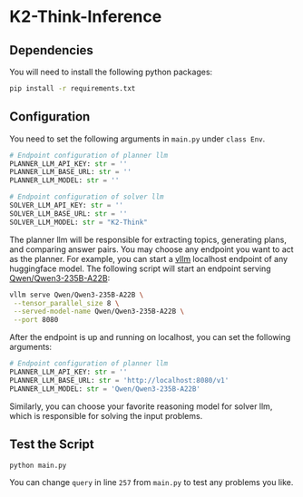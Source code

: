 # K2-Think-Inference

## Dependencies

You will need to install the following python packages:
```bash
pip install -r requirements.txt
```

## Configuration
You need to set the following arguments in `main.py` under `class Env`.
```python
# Endpoint configuration of planner llm
PLANNER_LLM_API_KEY: str = ''
PLANNER_LLM_BASE_URL: str = ''
PLANNER_LLM_MODEL: str = ''

# Endpoint configuration of solver llm
SOLVER_LLM_API_KEY: str = ''
SOLVER_LLM_BASE_URL: str = ''
SOLVER_LLM_MODEL: str = "K2-Think"
```
The planner llm will be responsible for extracting topics, generating plans, and comparing answer pairs. You may choose any endpoint you want to act as the planner. For example, you can start a [vllm](https://docs.vllm.ai/en/stable/) localhost endpoint of any huggingface model. The following script will start an endpoint serving [Qwen/Qwen3-235B-A22B](https://huggingface.co/Qwen/Qwen3-235B-A22B):
```bash
vllm serve Qwen/Qwen3-235B-A22B \
 --tensor_parallel_size 8 \
 --served-model-name Qwen/Qwen3-235B-A22B \
 --port 8080
```
After the endpoint is up and running on localhost, you can set the following arguments:
```python
# Endpoint configuration of planner llm
PLANNER_LLM_API_KEY: str = ''
PLANNER_LLM_BASE_URL: str = 'http://localhost:8080/v1'
PLANNER_LLM_MODEL: str = 'Qwen/Qwen3-235B-A22B'
```
Similarly, you can choose your favorite reasoning model for solver llm, which is responsible for solving the input problems.

## Test the Script
```bash
python main.py
```
You can change `query` in line `257` from `main.py` to test any problems you like.
